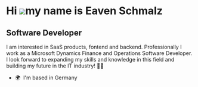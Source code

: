 Hi ![](https://user-images.githubusercontent.com/18350557/176309783-0785949b-9127-417c-8b55-ab5a4333674e.gif)my name is Eaven Schmalz
=====================================================================================================================================

Software Developer
------------------

I am interested in SaaS products, fontend and backend. Professionally I work as a Microsoft Dynamics Finance and Operations Software Developer. I look forward to expanding my skills and knowledge in this field and building my future in the IT industry! 💪🚀

* 🌍  I'm based in Germany
